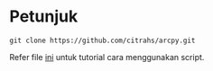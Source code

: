 # Petunjuk
```
git clone https://github.com/citrahs/arcpy.git
```
Refer file [ini](https://github.com/citrahs/arcpy/blob/master/publishing_map/Tutorial%20Cara%20Publish%20Map%20Otomatis.pdf) untuk tutorial cara menggunakan script.
